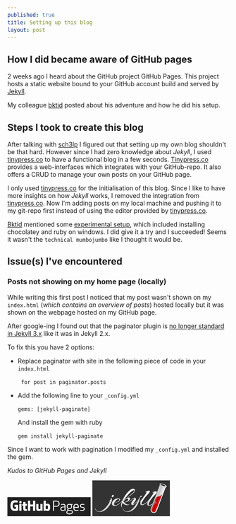 ```yaml
---
published: true
title: Setting up this blog
layout: post
---
```


## How I did became aware of GitHub pages

2 weeks ago I heard about the GitHub project GitHub Pages. This project hosts a static website bound to your GitHub account build and served by [Jekyll](https://jekyllrb.com).

My colleague [bktid](https://bktid.github.io) posted about his adventure and how he did his setup.


## Steps I took to create this blog

After talking with [sch3lp](https://sch3lp.github.io) I figured out that setting up my own blog shouldn't be that hard.
However since I had zero knowledge about _Jekyll_, I used [tinypress.co](http://tinypress.co) to have a functional blog in a few seconds.
[Tinypress.co](http://tinypress.co) provides a web-interfaces which integrates with your GitHub-repo. It also offers a CRUD to manage your own posts on your GitHub page.

I only used [tinypress.co](http://tinypress.co) for the initialisation of this blog. Since I like to have more insights on how _Jekyll_ works, I removed the integration from [tinypress.co](http://tinypress.co). Now I'm adding posts on my local machine and pushing it to my git-repo first instead of using the editor provided by [tinypress.co](http://tinypress.co).

[Bktid](https://bktid.github.io) mentioned some [experimental setup](http://jekyllrb.com/docs/windows/#installation), which included installing chocolatey and ruby on windows.
I did give it a try and I succeeded! Seems it wasn't the `technical mumbojumbo` like I thought it would be.



## Issue(s) I've encountered

### Posts not showing on my home page (locally)

While writing this first post I noticed that my post wasn't shown on my `index.html` (_which contains an overview of posts_) hosted locally but it was shown on the webpage hosted on my GitHub page.

After google-ing I found out that the paginator plugin is [no longer standard in Jekyll 3.x]((https://jekyllrb.com/docs/pagination/)) like it was in Jekyll 2.x.


To fix this you have 2 options:
 * Replace paginator with site in the following piece of code in your `index.html`

   ```
    for post in paginator.posts
   ```

 * Add the following line to your `_config.yml`

   ```
   gems: [jekyll-paginate]
   ```

   And install the gem with ruby

   ```
   gem install jekyll-paginate
   ```

Since I want to work with pagination I modified my `_config.yml` and installed the gem.

_Kudos to GitHub Pages and Jekyll_

[![](githubpages.png)](https://pages.github.com/) [![](jekyll.png)](https://jekyllrb.com)